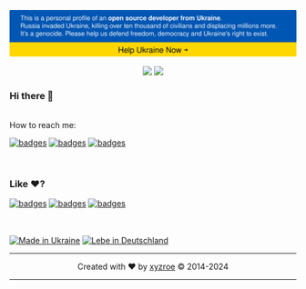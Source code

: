 
[![Stand With Ukraine](https://raw.githubusercontent.com/vshymanskyy/StandWithUkraine/main/banner-personal-page.svg)](https://stand-with-ukraine.pp.ua)

<div align="center">
<img src="https://github-readme-stats.vercel.app/api?username=xyzroe&show_icons=true&theme=merko" height="160px" />
<img src="https://github-readme-stats.vercel.app/api/top-langs/?username=xyzroe&layout=compact&theme=merko" height="160px" />
</div>

### Hi there 👋
  
  
<br>
How to reach me:

[![badges](https://badges.aleen42.com/src/wechat.svg)](https://github.com/xyzroe/xyzroe/blob/main/wechat.png)
[![badges](https://badges.aleen42.com/src/telegram.svg)](https://t.me/xyzroe) 
[![badges](https://badges.aleen42.com/src/whatsapp.svg)](https://github.com/xyzroe/xyzroe/blob/main/whatsapp.png)

<br>  
  
### Like ♥️?  
[![badges](https://badges.aleen42.com/src/buymeacoffee.svg)](https://www.buymeacoffee.com/xyzroe) 
[![badges](https://badges.aleen42.com/src/github.svg)](https://github.com/sponsors/xyzroe)
[![badges](https://badges.aleen42.com/src/paypal.svg)](http://paypal.me/xyzroe) 

<br><br>
[![Made in Ukraine](https://img.shields.io/badge/made_in-ukraine-ffd700.svg?labelColor=0057b7)](#)
[![Lebe in Deutschland](https://img.shields.io/static/v1.svg?label=Lebe%20in%20Deutschland&labelColor=FF0000&message=🇩🇪&color=2D2D2D)](#)

---

<div align="center"> Created with &#x2764;&#xFE0F; by <a href="https://xyzroe.cc/">xyzroe</a> © 2014-2024</div>

---
